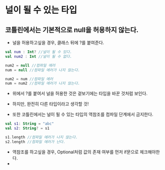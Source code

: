 # 널이 될 수 있는 타입

## 코틀린에서는 기본적으로 null을 허용하지 않는다.

- 널을 허용하고싶을 경우, 클래스 뒤에 ?를 붙여준다.

```kotlin
val num : Int? //널이 될 수 있다.
val num2 : Int //널이 될 수 없다.

num2 = null //컴파일 에러
num = null //컴파일 에러가 나지 않는다.

num2 = num //컴파일 에러
num = num2 //컴파일 에러가 나지 않는다.
```
- 위에서 ?를 붙여서 널을 허용한 것은 겉보기에는 타입을 바꾼 것처럼 보인다.
- 하지만, 완전히 다른 타입이라고 생각할 것!

- 또한 코틀린에서는 널이 될 수 있는 타입의 역참조를 컴파일 단계에서 금지한다.
```kotlin
val s1: String = "abc"
val s2: String? = s1

s1.length //컴파일 에러가 나지 않는다.
s2.length //컴파일 에러가 난다.
```
- 역참조를 하고싶을 경우, Optional처럼 값의 존재 여부를 먼저 if문으로 체크해야한다.
- 

